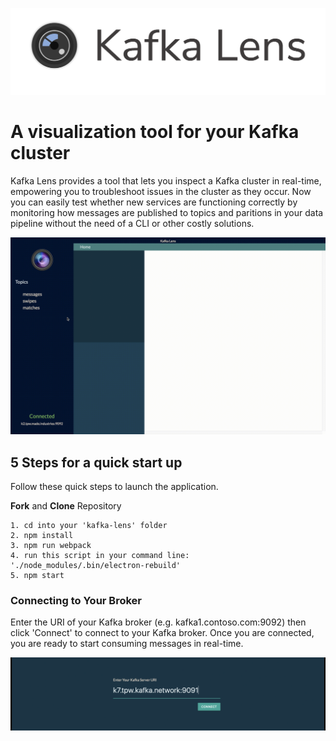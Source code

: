 ![alt-text](kl-f-logo.png)

# A visualization tool for your Kafka cluster

Kafka Lens provides a tool that lets you inspect a Kafka cluster in real-time, empowering you to troubleshoot issues in the cluster as they occur. Now you can easily test whether new services are functioning correctly by monitoring how messages are published to topics and paritions in your data pipeline without the need of a CLI or other costly solutions.

![](kl-g.gif)

## 5 Steps for a quick start up

Follow these quick steps to launch the application.

**Fork** and **Clone** Repository
```
1. cd into your 'kafka-lens' folder
2. npm install
3. npm run webpack
4. run this script in your command line: './node_modules/.bin/electron-rebuild'
5. npm start
```

### Connecting to Your Broker

Enter the URI of your Kafka broker (e.g. kafka1.contoso.com:9092) then click 'Connect' to connect to your Kafka broker. Once you are connected, you are ready to start consuming messages in real-time. 

![](cp-rm.gif)
